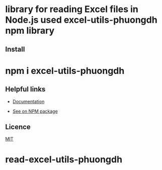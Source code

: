# library for reading  Excel files in Node.js used excel-utils-phuongdh npm library
## Install

# npm i excel-utils-phuongdh


## Helpful links
- [Documentation](https://github.com/HP161/read-excel-utils-phuongdh)

- [See on NPM package](https://www.npmjs.com/package/read-excel-utils-phuongdh)

## Licence
[MIT](./LICENSE)
# read-excel-utils-phuongdh
